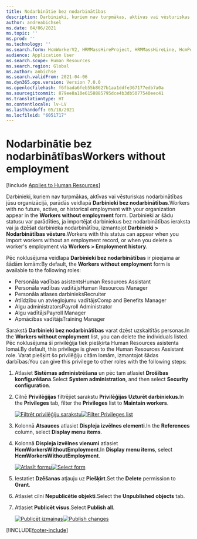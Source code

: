 ```yaml
---
title: Nodarbinātie bez nodarbinātības
description: Darbinieki, kuriem nav turpmākas, aktīvas vai vēsturiskas nodarbinātības jūsu organizācijā, parādās veidlapā Darbinieki bez nodarbinātības.
author: andreabichsel
ms.date: 04/06/2021
ms.topic: ''
ms.prod: ''
ms.technology: ''
ms.search.form: HcmWorkerV2, HRMMassHireProject, HRMMassHireLine, HcmPersonnelManagementWorkspace
audience: Application User
ms.search.scope: Human Resources
ms.search.region: Global
ms.author: anbichse
ms.search.validFrom: 2021-04-06
ms.dyn365.ops.version: Version 7.0.0
ms.openlocfilehash: f6fbada6feb55b8627b1aa1ddfe367177edb7a0a
ms.sourcegitcommit: 879ee8a10e6158885795dce4b3db5077540eec41
ms.translationtype: HT
ms.contentlocale: lv-LV
ms.lasthandoff: 05/18/2021
ms.locfileid: "6051717"
---
```

# <a name="workers-without-employment"></a><span data-ttu-id="67f96-103">Nodarbinātie bez nodarbinātības</span><span class="sxs-lookup"><span data-stu-id="67f96-103">Workers without employment</span></span>

[!include [Applies to Human Resources](../includes/applies-to-hr.md)]

<span data-ttu-id="67f96-104">Darbinieki, kuriem nav turpmākas, aktīvas vai vēsturiskas nodarbinātības jūsu organizācijā, parādās veidlapā **Darbinieki bez nodarbinātības**.</span><span class="sxs-lookup"><span data-stu-id="67f96-104">Workers with no future, active, or historical employment with your organization appear in the **Workers without employment** form.</span></span> <span data-ttu-id="67f96-105">Darbinieki ar šādu statusu var parādīties, ja importējat darbiniekus bez nodarbinātības ieraksta vai ja dzēšat darbinieka nodarbinātību, izmantojot **Darbinieki > Nodarbinātības vēsture**.</span><span class="sxs-lookup"><span data-stu-id="67f96-105">Workers with this status can appear when you import workers without an employment record, or when you delete a worker's employment via **Workers > Employment history**.</span></span>

<span data-ttu-id="67f96-106">Pēc noklusējuma veidlapa **Darbinieki bez nodarbinātības** ir pieejama ar šādām lomām:</span><span class="sxs-lookup"><span data-stu-id="67f96-106">By default, the **Workers without employment** form is available to the following roles:</span></span>

- <span data-ttu-id="67f96-107">Personāla vadības asistents</span><span class="sxs-lookup"><span data-stu-id="67f96-107">Human Resources Assistant</span></span>
- <span data-ttu-id="67f96-108">Personāla vadības vadītājs</span><span class="sxs-lookup"><span data-stu-id="67f96-108">Human Resources Manager</span></span>
- <span data-ttu-id="67f96-109">Personāla atlases darbinieks</span><span class="sxs-lookup"><span data-stu-id="67f96-109">Recruiter</span></span>
- <span data-ttu-id="67f96-110">Atlīdzību un atvieglojumu vadītājs</span><span class="sxs-lookup"><span data-stu-id="67f96-110">Comp and Benefits Manager</span></span>
- <span data-ttu-id="67f96-111">Algu administrators</span><span class="sxs-lookup"><span data-stu-id="67f96-111">Payroll Administrator</span></span>
- <span data-ttu-id="67f96-112">Algu vadītājs</span><span class="sxs-lookup"><span data-stu-id="67f96-112">Payroll Manager</span></span>
- <span data-ttu-id="67f96-113">Apmācības vadītājs</span><span class="sxs-lookup"><span data-stu-id="67f96-113">Training Manager</span></span>

<span data-ttu-id="67f96-114">Sarakstā **Darbinieki bez nodarbinātības** varat dzēst uzskaitītās personas.</span><span class="sxs-lookup"><span data-stu-id="67f96-114">In the **Workers without employment** list, you can delete the individuals listed.</span></span> <span data-ttu-id="67f96-115">Pēc noklusējuma šī privilēģija tiek piešķirta Human Resources asistenta lomai.</span><span class="sxs-lookup"><span data-stu-id="67f96-115">By default, this privilege is given to the Human Resources Assistant role.</span></span> <span data-ttu-id="67f96-116">Varat piešķirt šo privilēģiju citām lomām, izmantojot šādas darbības:</span><span class="sxs-lookup"><span data-stu-id="67f96-116">You can give this privilege to other roles with the following steps:</span></span>

1. <span data-ttu-id="67f96-117">Atlasiet **Sistēmas administrēšana** un pēc tam atlasiet **Drošības konfigurēšana**.</span><span class="sxs-lookup"><span data-stu-id="67f96-117">Select **System administration**, and then select **Security configuration**.</span></span>

2. <span data-ttu-id="67f96-118">Cilnē **Privilēģijas** filtrējiet sarakstu **Privilēģijas** **Uzturēt darbiniekus**.</span><span class="sxs-lookup"><span data-stu-id="67f96-118">In the **Privileges** tab, filter the **Privileges** list to **Maintain workers**.</span></span>

   <span data-ttu-id="67f96-119">[![Filtrēt privilēģiju sarakstu](./media/hr-personnel-workers-without-employment-filter.png)](./media/hr-personnel-workers-without-employment-filter.png)</span><span class="sxs-lookup"><span data-stu-id="67f96-119">[![Filter Privileges list](./media/hr-personnel-workers-without-employment-filter.png)](./media/hr-personnel-workers-without-employment-filter.png)</span></span>

3. <span data-ttu-id="67f96-120">Kolonnā **Atsauces** atlasiet **Displeja izvēlnes elementi**.</span><span class="sxs-lookup"><span data-stu-id="67f96-120">In the **References** column, select **Display menu items**.</span></span>

4. <span data-ttu-id="67f96-121">Kolonnā **Displeja izvēlnes vienumi** atlasiet **HcmWorkersWithoutEmployment**.</span><span class="sxs-lookup"><span data-stu-id="67f96-121">In **Display menu items**, select **HcmWorkersWithoutEmployment**.</span></span>

   <span data-ttu-id="67f96-122">[![Atlasīt formu](./media/hr-personnel-workers-without-employment-select.png)](./media/hr-personnel-workers-without-employment-select.png)</span><span class="sxs-lookup"><span data-stu-id="67f96-122">[![Select form](./media/hr-personnel-workers-without-employment-select.png)](./media/hr-personnel-workers-without-employment-select.png)</span></span>

5. <span data-ttu-id="67f96-123">Iestatiet **Dzēšanas** atļauju uz **Piešķirt**.</span><span class="sxs-lookup"><span data-stu-id="67f96-123">Set the **Delete** permission to **Grant**.</span></span>

6. <span data-ttu-id="67f96-124">Atlasiet cilni **Nepublicētie objekti**.</span><span class="sxs-lookup"><span data-stu-id="67f96-124">Select the **Unpublished objects** tab.</span></span>

7. <span data-ttu-id="67f96-125">Atlasiet **Publicēt visus**.</span><span class="sxs-lookup"><span data-stu-id="67f96-125">Select **Publish all**.</span></span>

   <span data-ttu-id="67f96-126">[![Publicēt izmaiņas](./media/hr-personnel-workers-without-employment-publish.png)](./media/hr-personnel-workers-without-employment-publish.png)</span><span class="sxs-lookup"><span data-stu-id="67f96-126">[![Publish changes](./media/hr-personnel-workers-without-employment-publish.png)](./media/hr-personnel-workers-without-employment-publish.png)</span></span>

[!INCLUDE[footer-include](../includes/footer-banner.md)]